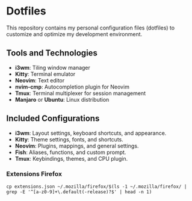 # Dotfiles

This repository contains my personal configuration files (dotfiles) to customize and optimize my development environment.

## Tools and Technologies

- **i3wm**: Tiling window manager
- **Kitty**: Terminal emulator
- **Neovim**: Text editor
- **nvim-cmp**: Autocompletion plugin for Neovim
- **Tmux**: Terminal multiplexer for session management
- **Manjaro** or **Ubuntu**: Linux distribution

## Included Configurations

- **i3wm**: Layout settings, keyboard shortcuts, and appearance.
- **Kitty**: Theme settings, fonts, and shortcuts.
- **Neovim**: Plugins, mappings, and general settings.
- **Fish**: Aliases, functions, and custom prompt.
- **Tmux**: Keybindings, themes, and CPU plugin.


### Extensions Firefox


```shell
cp extensions.json ~/.mozilla/firefox/$(ls -1 ~/.mozilla/firefox/ | grep -E '^[a-z0-9]+\.default(-release)?$' | head -n 1)
```
